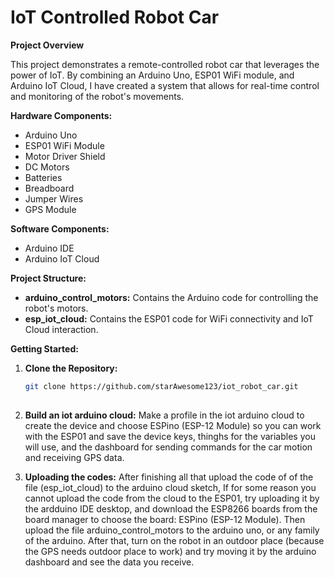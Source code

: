 # IoT Controlled Robot Car

**Project Overview**

This project demonstrates a remote-controlled robot car that leverages the power of IoT. By combining an Arduino Uno, ESP01 WiFi module, and Arduino IoT Cloud, I have created a system that allows for real-time control and monitoring of the robot's movements.

**Hardware Components:**

* Arduino Uno
* ESP01 WiFi Module
* Motor Driver Shield
* DC Motors
* Batteries
* Breadboard
* Jumper Wires
* GPS Module

**Software Components:**

* Arduino IDE
* Arduino IoT Cloud

**Project Structure:**

* **arduino_control_motors:** Contains the Arduino code for controlling the robot's motors.
* **esp_iot_cloud:** Contains the ESP01 code for WiFi connectivity and IoT Cloud interaction.


**Getting Started:**

1. **Clone the Repository:**
   ```bash
   git clone https://github.com/starAwesome123/iot_robot_car.git
  

2. **Build an iot arduino cloud:**
Make a profile in the iot arduino cloud to create the device and choose ESPino (ESP-12 Module) so you can work with the ESP01 and save the device keys, thinghs for the variables you will use, and the dashboard for sending commands for the car motion and receiving GPS data.

3. **Uploading the codes:**
After finishing all that upload the code of of the file (esp_iot_cloud) to the arduino cloud sketch, If for some reason you cannot upload the code from the cloud to the ESP01, try uploading it by the ardduino IDE desktop, and download the ESP8266 boards from the board manager to choose the board: ESPino (ESP-12 Module).
Then upload the file arduino_control_motors to the arduino uno, or any family of the arduino.
After that, turn on the robot in an outdoor place (because the GPS needs outdoor place to work) and try moving it by the arduino dashboard and see the data you receive.
